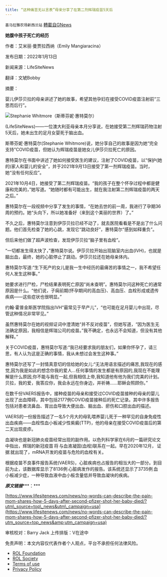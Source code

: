 ```yaml
---
title: “这种痛苦无以言表”母亲分享了在第二剂辉瑞疫苗5天后
---
```

`喜马拉雅农场新西兰站` [轉載自GNews](https://gnews.org/zh-hans/1863183/)

**她腹中孩子死亡的经历**

作者：艾米丽·曼贾拉西纳（Emily Mangiaracina）

发布日期：2022年1月13日

新闻来源：LifeSiteNews

翻译：文虓Bobby

摘要：

婴儿伊莎贝拉的母亲讲述了她的故事，希望其他孕妇在接受COVID疫苗注射前“三思而后行”。

![](https://assets.gnews.org/wp-content/uploads/2022/01/图片1-30.jpg)Stephanie Whitmore（斯蒂芬妮·惠特莫尔）

(LifeSiteNews)——一位澳大利亚母亲本月分享说，在她接受第二剂辉瑞药物注射5天后，她未出生的足月女婴死于脑出血。

斯蒂芬妮·惠特莫尔(Stephanie Whitmore)说，她分享自己的故事是因为她“完全支持”COVID疫苗，但她认为辉瑞疫苗是她女儿伊莎贝拉死亡的原因。

惠特莫尔在书面中讲述了她如何接受医生的建议，注射了COVID疫苗，以“保护(她的)家人和婴儿的安全”，并于2021年9月13日接受了第一剂辉瑞疫苗。当时，她“没有任何反应”。

2021年10月4日，她接受了第二剂辉瑞疫苗。“我的孩子在整个怀孕过程中都是健康和完美的，”她写道。“她随时都有可能出生，就在我注射第二剂辉瑞疫苗的两天之后。”

惠特莫尔在一段视频中分享了发生的事情，“在她去世的前一周，我进行了孕期36周的预约。她“头向下，所以她准备好（来到这个美丽的世界）了。”

不久之后，惠特莫尔注意到伊莎贝拉已经不动了，就去医院看看是不是出了什么问题。他们首先检查了她的心跳，发现它“跳动良好”，惠特莫尔“感到如释重负”。

但后来他们做了超声波检查，发现伊莎贝拉“脑子里有血栓”。

“一切都发生得太快了，”惠特莫尔说。伊莎贝拉开始出现脑室内出血(IVH)，也就是脑出血，最终，她的心脏停止了跳动。伊莎贝拉还在她母亲体内。

惠特莫尔写道:“生下死产的女儿是我一生中经历的最痛苦的事情之一，我不希望任何人发生这种事。”

她要求进行尸检，尸检结果表明死亡原因“尚未查明”。惠特莫尔问这种死亡的通常原因是什么。“他们说，子痫前期(怀孕期间的高血压)、高血压、血栓形成或遗传疾病——这些症状也很明显。”

约翰·霍普金斯医学院指出IVH“最常见于早产儿”，“也可能在足月婴儿中出现，尽管这种情况非常罕见。”

虽然惠特莫尔在她的视频证词中澄清她“并不反对疫苗”，但她写道，“因为医生无法确定原因，我相信是辉瑞公司的疫苗。”我不确定，也永远不会知道，但没有其他解释。”

关于COVID疫苗，惠特莫尔写道:“我已经要求我的朋友们，如果你怀孕了，请三思，有人认为这是正确的事情，我从未想过会发生这种事。”

惠特莫尔还写了一封情真意切的信给她的女儿:“无法用语言描述的痛苦,我现在的感觉,因为我是如此的想念你我的爱人…任何事情的发生都是有原因的,我现在不能理解是什么原因,你不能与我在一起,但我相信上帝,我知道他有他为我们完美的计划。贝拉，我的爱，我答应你，我会永远在你身边，并祈祷……耶稣会照顾你。”

在数千份VAERS报告中，接种疫苗的母亲和接受过COVID疫苗接种的母亲的婴儿出现了出血障碍，其中包括2177例COVID疫苗接种后的死亡记录。其中许多报告包括对患者流鼻血、胃出血导致大便出血、脑出血、瘀伤和口腔出血的描述。

VAERS的一份报告描述了一名5个月大的母乳喂养婴儿死于一种罕见的自身免疫性出血疾病——血栓性血小板减少性紫癜(TTP)，他的母亲在接受COVID疫苗后的第二天出现皮疹。

血凝块也是新冠肺炎疫苗经常出现的副作用。以色列科学家在6月的一篇研究论文中指出，辉瑞的新冠疫苗 将 与血液凝固(血栓)联系在一起。早在2020年12月， 证据 就出现了，mRNA开发的疫苗与危险的血栓有关。

根据疫苗不良事件报告系统(VAERS)，心脏疾病也占报告的相当大的一部分。到目前为止，该数据库显示了8136例 心脏病发作的报告。该系统还显示了3735例 血小板减少症，一种导致血液中血小板含量低并导致血凝块的疾病。

***原文链接******：***

[https://www.lifesitenews.com/news/no-words-can-describe-the-pain-mom-shares-how-5-days-after-second-pfizer-shot-her-baby-died/?utm\_source=top\_news&utm\_campaign=usa](https://www.lifesitenews.com/news/no-words-can-describe-the-pain-mom-shares-how-5-days-after-second-pfizer-shot-her-baby-died/?utm_source=top_news&amp;utm_campaign=usa)

审核校对：Barry Jack
上传排版：V在途中

 

免责声明：本文内容仅代表作者个人观点，平台不承担任何法律风险。

- [ROL Foundation](https://rolfoundation.org/)
- [ROL Society](https://rolsociety.org/)
- [Terms of use](https://gnews.org/terms-of-use-3/)
- [Privacy Policy](https://gnews.org/privacy-policy/)
